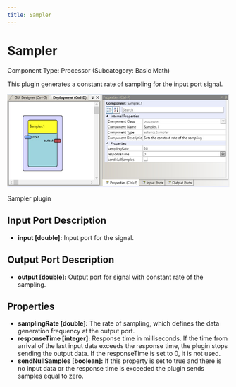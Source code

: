 ```yaml
---
title: Sampler
---
```


# Sampler

Component Type: Processor (Subcategory: Basic Math)

This plugin generates a constant rate of sampling for the input port signal.  

![Screenshot: Sampler plugin](./img/sampler.jpg "Screenshot: Sampler plugin")

Sampler plugin

## Input Port Description

*   **input \[double\]:** Input port for the signal.

## Output Port Description

*   **output \[****double****\]:** Output port for signal with constant rate of the sampling.

## Properties

*   **samplingRate \[double\]:** The rate of sampling, which defines the data generation frequency at the output port.
*   **responseTime \[integer\]:** Response time in milliseconds. If the time from arrival of the last input data exceeds the response time, the plugin stops sending the output data. If the responseTime is set to 0, it is not used.
*   **sendNullSamples \[boolean\]:** If this property is set to true and there is no input data or the response time is exceeded the plugin sends samples equal to zero.